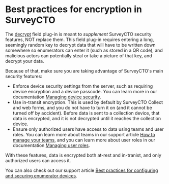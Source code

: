 # Best practices for encryption in SurveyCTO

The [decrypt](../README.md) field plug-in is meant to *supplement* SurveyCTO security features, NOT replace them. This field plug-in requires entering a long, seemingly random key to decrypt data that will have to be written down somewhere so enumerators can enter it (such as stored in a QR code), and malicious actors can potentially steal or take a picture of that key, and decrypt your data.

Because of that, make sure you are taking advantage of SurveyCTO's main security features:

* Enforce device security settings from the server, such as requiring device encryption and a device passcode. You can learn more in our documentation [Managing device security](https://docs.surveycto.com/03-collecting-data/01-mobile-data-collection/05b.managing-device-security.html).
* Use in-transit encryption. This is used by default by SurveyCTO Collect and web forms, and you do not have to turn it on (and it cannot be turned off by accident). Before data is sent to a collection device, that data is encrypted, and it is not decrypted until it reaches the collection device.
* Ensure only authorized users have access to data using teams and user roles. You can learn more about teams in our support article [How to manage your teams](https://support.surveycto.com/hc/en-us/articles/16472107311763), and you can learn more about user roles in our documentation [Managing user roles](https://docs.surveycto.com/04-monitoring-and-management/01-the-basics/00b.managing-user-roles.html).

With these features, data is encrypted both at-rest and in-tranist, and only authorized users can access it.

You can also check out our support article [Best practices for configuring and securing enumerator devices](https://support.surveycto.com/hc/en-us/articles/360048708614).